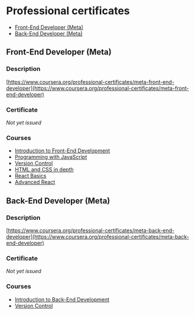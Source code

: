 <!-- omit in toc -->
# Professional certificates

- [Front-End Developer (Meta)](#front-end-developer-meta)
- [Back-End Developer (Meta)](#back-end-developer-meta)

## Front-End Developer (Meta)

<!-- omit in toc -->
### Description

[https://www.coursera.org/professional-certificates/meta-front-end-developer](https://www.coursera.org/professional-certificates/meta-front-end-developer)

<!-- omit in toc -->
### Certificate

*Not yet issued*

<!-- omit in toc -->
### Courses

- [Introduction to Front-End Development](https://www.coursera.org/account/accomplishments/records/65ENNUWMS2L3)
- [Programming with JavaScript](https://www.coursera.org/account/accomplishments/records/C649GETGFY22)
- [Version Control](https://www.coursera.org/account/accomplishments/records/UXYPSMTYUTAP)
- [HTML and CSS in depth](https://www.coursera.org/account/accomplishments/records/WJ8J5SY7T4E6)
- [React Basics](https://www.coursera.org/account/accomplishments/records/5BKDSZTH8PMS)
- [Advanced React](https://www.coursera.org/account/accomplishments/records/T4ENXQ7P4AG4)

## Back-End Developer (Meta)

<!-- omit in toc -->
### Description

[https://www.coursera.org/professional-certificates/meta-back-end-developer](https://www.coursera.org/professional-certificates/meta-back-end-developer)

<!-- omit in toc -->
### Certificate

*Not yet issued*

<!-- omit in toc -->
### Courses

- [Introduction to Back-End Development](https://www.coursera.org/account/accomplishments/records/6H3RNVJUP5Q8)
- [Version Control](https://www.coursera.org/account/accomplishments/records/UXYPSMTYUTAP)